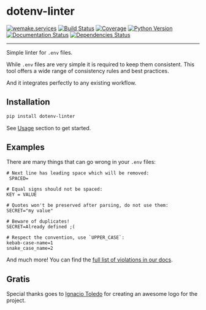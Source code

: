 # dotenv-linter

[![wemake.services](https://img.shields.io/badge/%20-wemake.services-green.svg?label=%20&logo=data%3Aimage%2Fpng%3Bbase64%2CiVBORw0KGgoAAAANSUhEUgAAABAAAAAQCAMAAAAoLQ9TAAAABGdBTUEAALGPC%2FxhBQAAAAFzUkdCAK7OHOkAAAAbUExURQAAAAAAAAAAAAAAAAAAAAAAAAAAAAAAAP%2F%2F%2F5TvxDIAAAAIdFJOUwAjRA8xXANAL%2Bv0SAAAADNJREFUGNNjYCAIOJjRBdBFWMkVQeGzcHAwksJnAPPZGOGAASzPzAEHEGVsLExQwE7YswCb7AFZSF3bbAAAAABJRU5ErkJggg%3D%3D)](https://wemake.services)
[![Build Status](https://travis-ci.org/wemake-services/dotenv-linter.svg?branch=master)](https://travis-ci.org/wemake-services/dotenv-linter)
[![Coverage](https://coveralls.io/repos/github/wemake-services/dotenv-linter/badge.svg?branch=master)](https://coveralls.io/github/wemake-services/dotenv-linter?branch=master)
[![Python Version](https://img.shields.io/pypi/pyversions/dotenv-linter.svg)](https://pypi.org/project/dotenv-linter/)
[![Documentation Status](https://readthedocs.org/projects/dotenv-linter/badge/?version=latest)](https://dotenv-linter.readthedocs.io/en/latest/?badge=latest)
[![Dependencies Status](https://img.shields.io/badge/dependencies-up%20to%20date-brightgreen.svg)](https://github.com/wemake-services/dotenv-linter/pulls?utf8=%E2%9C%93&q=is%3Apr%20author%3Aapp%2Fdependabot)

---

Simple linter for `.env` files.

While `.env` files are very simple it is required to keep them consistent.
This tool offers a wide range of consistency rules and best practices.

And it integrates perfectly to any existing workflow.


## Installation

```bash
pip install dotenv-linter
```

See [Usage](https://dotenv-linter.readthedocs.io/en/latest/#usage)
section to get started.


## Examples

There are many things that can go wrong in your `.env` files:

```env
# Next line has leading space which will be removed:
 SPACED=

# Equal signs should not be spaced:
KEY = VALUE

# Quotes won't be preserved after parsing, do not use them:
SECRET="my value"

# Beware of duplicates!
SECRET=Already defined ;(

# Respect the convention, use `UPPER_CASE`:
kebab-case-name=1
snake_case_name=2
```

And much more! You can find the [full list of violations in our docs](https://dotenv-linter.readthedocs.io/en/latest/pages/violations/).


## Gratis

Special thanks goes to [Ignacio Toledo](https://ign.uy)
for creating an awesome logo for the project.
